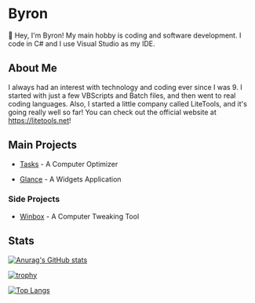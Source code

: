 # Byron

👋 Hey, I'm Byron! My main hobby is coding and software development. I code in C# and I use Visual Studio as my IDE.

## About Me
I always had an interest with technology and coding ever since I was 9. I started with just a few VBScripts and Batch files, and then went to real coding languages. Also, I started a little company called LiteTools, and it's going really well so far! You can check out the official website at https://litetools.net!


## Main Projects
- [Tasks](github.com/LiteTools/Tasks) - A Computer Optimizer

- [Glance](github.com/LiteTools/Glance) - A Widgets Application


### Side Projects
- [Winbox](github.com/LiteTools/Winbox) - A Computer Tweaking Tool



## Stats

[![Anurag's GitHub stats](https://github-readme-stats-one-bice.vercel.app/api?username=byronbytes&show_icons=true&include_all_commits=true&count_private=true&role=OWNER,ORGANIZATION_MEMBER,COLLABORATOR&theme=synthwave)](https://github.com/anuraghazra/github-readme-stats)


[![trophy](https://github-profile-trophy.vercel.app/?username=byronbytes)](https://github.com/ryo-ma/github-profile-trophy)

[![Top Langs](https://github-readme-stats.vercel.app/api/top-langs/?username=byronbytes&layout=compact&theme=tokyonight&langs_count=8)](https://github.com/byronbytes)


